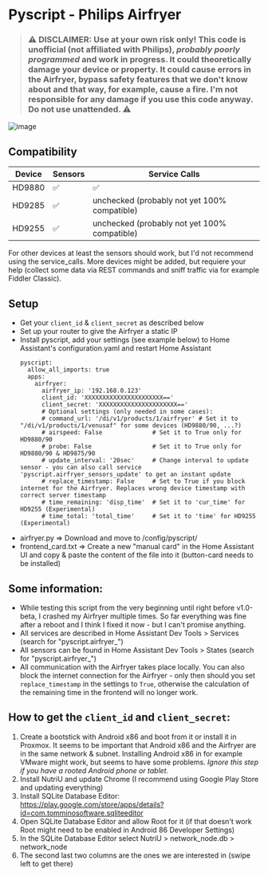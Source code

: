 # Pyscript - Philips Airfryer

> ### :warning: **DISCLAIMER: Use at your own risk only! This code is unofficial (not affiliated with Philips), _probably poorly programmed_ and work in progress. It could theoretically damage your device or property. It could cause errors in the Airfryer, bypass safety features that we don't know about and that way, for example, cause a fire. I'm not responsible for any damage if you use this code anyway. Do not use unattended.** :warning:

<img alt="image" src="https://github.com/noxhirsch/Pyscript-Philips-Airfryer/assets/30938717/93ffddc8-aae4-4a8f-b554-a6a98ffc0a8f">

## Compatibility
| Device | Sensors | Service Calls |
| --- | --- | --- |
| HD9880 | ✅ | ✅ |
| HD9285 | ✅ | unchecked (probably not yet 100% compatible) |
| HD9255 | ✅ | unchecked (probably not yet 100% compatible) |

For other devices at least the sensors should work, but I'd not recommend using the service_calls.
More devices might be added, but requiere your help (collect some data via REST commands and sniff traffic via for example Fiddler Classic).

## Setup
- Get your `client_id` & `client_secret` as described below
- Set up your router to give the Airfryer a static IP
- Install pyscript, add your settings (see example below) to Home Assistant's configuration.yaml and restart Home Assistant
  ```
  pyscript:
    allow_all_imports: true
    apps:
      airfryer:
        airfryer_ip: '192.168.0.123'
        client_id: 'XXXXXXXXXXXXXXXXXXXXXX=='
        client_secret: 'XXXXXXXXXXXXXXXXXXXXXX=='
        # Optional settings (only needed in some cases):
        # command_url: '/di/v1/products/1/airfryer' # Set it to "/di/v1/products/1/venusaf" for some devices (HD9880/90, ...?)
        # airspeed: False              # Set it to True only for HD9880/90
        # probe: False                 # Set it to True only for HD9880/90 & HD9875/90
        # update_interval: '20sec'     # Change interval to update sensor - you can also call service 'pyscript.airfryer_sensors_update' to get an instant update
        # replace_timestamp: False     # Set to True if you block internet for the Airfryer. Replaces wrong device timestamp with correct server timestamp
        # time_remaining: 'disp_time'  # Set it to 'cur_time' for HD9255 (Experimental)
        # time_total: 'total_time'     # Set it to 'time' for HD9255 (Experimental)
  ```
- airfryer.py => Download and move to /config/pyscript/ 
- frontend_card.txt => Create a new "manual card" in the Home Assistant UI and copy & paste the content of the file into it (button-card needs to be installed)


## Some information:
- While testing this script from the very beginning until right before v1.0-beta, I crashed my Airfryer multiple times. So far everything was fine after a reboot and I think I fixed it now - but I can't promise anything.
- All services are described in Home Assistant Dev Tools > Services (search for "pyscript.airfryer_")
- All sensors can be found in Home Assistant Dev Tools > States (search for "pyscript.airfryer_")
- All communication with the Airfryer takes place locally. You can also block the internet connection for the Airfryer - only then should you set `replace_timestamp` in the settings to `True`, otherwise the calculation of the remaining time in the frontend will no longer work.

## How to get the `client_id` and `client_secret`:
1. Create a bootstick with Android x86 and boot from it or install it in Proxmox. It seems to be important that Android x86 and the Airfryer are in the same network & subnet. Installing Android x86 in for example VMware might work, but seems to have some problems. *Ignore this step if you have a rooted Android phone or tablet.*
2. Install NutriU and update Chrome (I recommend using Google Play Store and updating everything)
3. Install SQLite Database Editor: https://play.google.com/store/apps/details?id=com.tomminosoftware.sqliteeditor
4. Open SQLite Database Editor and allow Root for it (if that doesn't work Root might need to be enabled in Android 86 Developer Settings)
5. In the SQLite Database Editor select NutriU > network_node.db > network_node
6. The second last two columns are the ones we are interested in (swipe left to get there)
